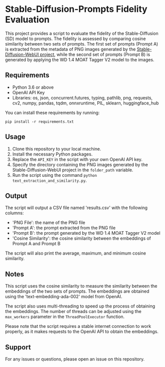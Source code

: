 # Stable-Diffusion-Prompts Fidelity Evaluation

This project provides a script to evaluate the fidelity of the Stable-Diffusion (SD) model to prompts. The fidelity is assessed by comparing cosine similarity between two sets of prompts. The first set of prompts (Prompt A) is extracted from the metadata of PNG images generated by the [Stable-Diffusion-WebUI project](https://github.com/AUTOMATIC1111/stable-diffusion-webui), while the second set of prompts (Prompt B) is generated by applying the WD 1.4 MOAT Tagger V2 model to the images.

## Requirements

- Python 3.6 or above
- OpenAI API Key
- Libraries: os, json, concurrent.futures, typing, pathlib, png, requests, cv2, numpy, pandas, tqdm, onnxruntime, PIL, sklearn, huggingface_hub

You can install these requirements by running:
```
pip install -r requirements.txt
```

## Usage

1. Clone this repository to your local machine.
2. Install the necessary Python packages.
3. Replace the `API_KEY` in the script with your own OpenAI API key.
4. Specify the directory containing the PNG images generated by the Stable-Diffusion-WebUI project in the `folder_path` variable.
5. Run the script using the command `python text_extraction_and_similarity.py`.

## Output

The script will output a CSV file named 'results.csv' with the following columns:

- 'PNG File': the name of the PNG file
- 'Prompt A': the prompt extracted from the PNG file
- 'Prompt B': the prompt generated by the WD 1.4 MOAT Tagger V2 model
- 'Cosine Similarity': the cosine similarity between the embeddings of Prompt A and Prompt B

The script will also print the average, maximum, and minimum cosine similarity.

## Notes

This script uses the cosine similarity to measure the similarity between the embeddings of the two sets of prompts. The embeddings are obtained using the 'text-embedding-ada-002' model from OpenAI. 

The script also uses multi-threading to speed up the process of obtaining the embeddings. The number of threads can be adjusted using the `max_workers` parameter in the `ThreadPoolExecutor` function. 

Please note that the script requires a stable internet connection to work properly, as it makes requests to the OpenAI API to obtain the embeddings. 

## Support

For any issues or questions, please open an issue on this repository.
